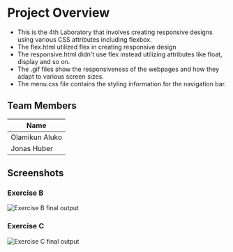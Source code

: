 # Project Overview

* This is the 4th Laboratory that involves creating responsive designs using various CSS attributes including flexbox.
* The flex.html utilized flex in creating responsive design
* The responsive.html didn't use flex instead utilizing attributes like float, display and so on.
* The .gif files show the responsiveness of the webpages and how they adapt to various screen sizes.
* The menu.css file contains the styling information for the navigation bar.

## Team Members

|   Name            |
|-------------------|
|   Olamikun Aluko  |
|   Jonas Huber     |

## Screenshots
### Exercise B
![Exercise B final output](./ExerciseB.gif)

### Exercise C
![Exercise C final output](./ExerciseC.gif)

